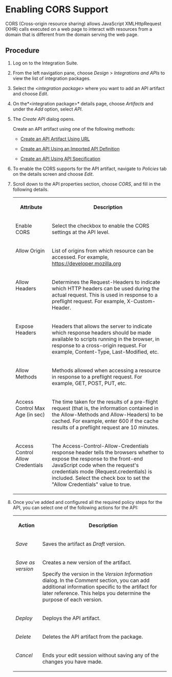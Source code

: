<!-- loio03e11361b5734b99ad4dea78ea1527fd -->

# Enabling CORS Support

CORS \(Cross-origin resource sharing\) allows JavaScript XMLHttpRequest \(XHR\) calls executed on a web page to interact with resources from a domain that is different from the domain serving the web page.



<a name="loio03e11361b5734b99ad4dea78ea1527fd__steps_kgl_x12_xyb"/>

## Procedure

1.  Log on to the Integration Suite.

2.  From the left navigation pane, choose *Design* \> *Integrations and APIs* to view the list of integration packages.

3.  Select the *<integration package\>* where you want to add an API artifact and choose *Edit*.

4.  On the*<integration package\>* details page, choose *Artifacts* and under the *Add* option, select *API*.

5.  The *Create API* dialog opens.

    Create an API artifact using one of the following methods:

    -   [Create an API Artifact Using URL](create-an-api-artifact-using-url-914f57e.md) 

    -   [Create an API Using an Imported API Definition](create-an-api-using-an-imported-api-definition-fb99a7d.md)

    -   [Create an API Using API Specification](create-an-api-using-api-specification-39c2b30.md)


6.  To enable the CORS supports for the API artifact, navigate to *Policies* tab on the details screen and choose *Edit*.

7.  Scroll down to the API properties section, choose *CORS*, and fill in the following details.


    <table>
    <tr>
    <th valign="top">

    Attribute
    
    </th>
    <th valign="top">

    Description
    
    </th>
    </tr>
    <tr>
    <td valign="top">
    
    Enable CORS
    
    </td>
    <td valign="top">
    
    Select the checkbox to enable the CORS settings at the API level.
    
    </td>
    </tr>
    <tr>
    <td valign="top">
    
    Allow Origin
    
    </td>
    <td valign="top">
    
    List of origins from which resource can be accessed. For example, https://developer.mozilla.org
    
    </td>
    </tr>
    <tr>
    <td valign="top">
    
    Allow Headers
    
    </td>
    <td valign="top">
    
    Determines the Request-Headers to indicate which HTTP headers can be used during the actual request. This is used in response to a preflight request. For example, X-Custom-Header.
    
    </td>
    </tr>
    <tr>
    <td valign="top">
    
    Expose Headers
    
    </td>
    <td valign="top">
    
    Headers that allows the server to indicate which response headers should be made available to scripts running in the browser, in response to a cross-origin request. For example, Content-Type, Last-Modified, etc.
    
    </td>
    </tr>
    <tr>
    <td valign="top">
    
    Allow Methods
    
    </td>
    <td valign="top">
    
    Methods allowed when accessing a resource in response to a preflight request. For example, GET, POST, PUT, etc.
    
    </td>
    </tr>
    <tr>
    <td valign="top">
    
    Access Control Max Age \(in sec\)
    
    </td>
    <td valign="top">
    
    The time taken for the results of a pre-flight request \(that is, the information contained in the Allow-Methods and Allow-Headers\) to be cached. For example, enter 600 if the cache results of a preflight request are 10 minutes.
    
    </td>
    </tr>
    <tr>
    <td valign="top">
    
    Access Control Allow Credentials
    
    </td>
    <td valign="top">
    
    The Access-Control-Allow-Credentials response header tells the browsers whether to expose the response to the front-end JavaScript code when the request's credentials mode \(Request.credentials\) is included. Select the check box to set the "Allow Credentials" value to true.
    
    </td>
    </tr>
    </table>
    
8.  Once you’ve added and configured all the required policy steps for the API, you can select one of the following actions for the API:


    <table>
    <tr>
    <th valign="top">

    Action
    
    </th>
    <th valign="top">

    Description
    
    </th>
    </tr>
    <tr>
    <td valign="top">
    
    *Save* 
    
    </td>
    <td valign="top">
    
    Saves the artifact as *Draft* version.
    
    </td>
    </tr>
    <tr>
    <td valign="top">
    
    *Save as version* 
    
    </td>
    <td valign="top">
    
    Creates a new version of the artifact.

    Specify the version in the *Version Information* dialog. In the *Comment* section, you can add additional information specific to the artifact for later reference. This helps you determine the purpose of each version.
    
    </td>
    </tr>
    <tr>
    <td valign="top">
    
    *Deploy* 
    
    </td>
    <td valign="top">
    
    Deploys the API artifact.
    
    </td>
    </tr>
    <tr>
    <td valign="top">
    
    *Delete* 
    
    </td>
    <td valign="top">
    
    Deletes the API artifact from the package.
    
    </td>
    </tr>
    <tr>
    <td valign="top">
    
    *Cancel* 
    
    </td>
    <td valign="top">
    
    Ends your edit session without saving any of the changes you have made.
    
    </td>
    </tr>
    </table>
    

